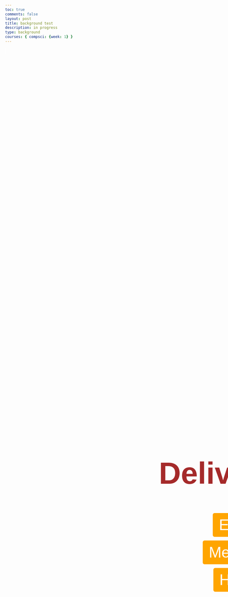 ```yaml
---
toc: true
comments: false
layout: post
title: background test
description: in progress
type: background
courses: { compsci: {week: 1} }
---
```


<style>


    .canvas-container {
        display: flex;
        position: fixed;
    }
    canvas {
        margin: 0;
        border: 1px solid white;
        align-items: center;
    }
    #game-container {
        position: absolute;
        top: 50%;
        left: 50%;
        transform: translate(50%, -100%);
        text-align: center;
        color: white;
    }
    #title {
        font-family: 'Helvetica', sans-serif;
        font-size: 100px;
        color: brown; 
    }
    .button {
        background-color: orange;
        border: 2px solid white;
        color: white;
        padding: 10px 20px;
        text-align: center;
        text-decoration: none;
        display: inline-block;
        font-size: 50px;
        margin: 4px 2px;
        cursor: pointer;
        border-radius: 8px;
    }
</style>

<!-- Prepare background DOM canvas -->
<canvas id="BackyRoundyCanvas"></canvas>

<div id="game-container">
    <h1 id="title">Deliveries!</h1>
    <button class="button" onclick="startGame('easy')">Easy</button>
    <br>
    <button class="button" onclick="startGame('medium')">Medium</button>
    <br>
    <button class="button" onclick="startGame('hard')">Hard</button>
</div>

<script>
    const canvas = document.getElementById("BackyRoundyCanvas");
    const ctx = canvas.getContext('2d');

    const backgroundImg = new Image();
    backgroundImg.src = '{{site.baseurl}}/images/Background With Road.jpg';
    
    backgroundImg.onload = function () {
        const WIDTH = 1280; // Constant width
        const HEIGHT = 1000; // Constant height
        const ASPECT_RATIO = WIDTH / HEIGHT;

        const canvasWidth = window.innerWidth;
        const canvasHeight = canvasWidth / ASPECT_RATIO;

        canvas.width = canvasWidth;
        canvas.height = canvasHeight;
        canvas.style.width = `${canvasWidth}px`;
        canvas.style.height = `${canvasHeight}px`;

        var gameSpeed = 2;

        class Layer {
            constructor(image, speedRatio, initialY) {
                this.x = 0;
                this.y = initialY; // Set a new initial value for y
                this.width = WIDTH;
                this.height = HEIGHT;
                this.image = image;
                this.speedRatio = speedRatio;
                this.speed = gameSpeed * this.speedRatio;
                this.frame = 0;
            }
            update() {
                this.x = (this.x - this.speed) % this.width;
            }
            draw() {
                ctx.drawImage(this.image, this.x, this.y);
                ctx.drawImage(this.image, this.x + this.width, this.y);
            }
        }

        var backgroundObj = new Layer(backgroundImg, 0.5, 0); // Set initial Y position to 200

        function background() {
            backgroundObj.update();
            backgroundObj.draw();
            requestAnimationFrame(background);
        }
        background();

        function startGame(difficulty) {
            // Add code to start the game based on the selected difficulty
            console.log(`Starting game with difficulty: ${difficulty}`);
        }
    };
</script>
